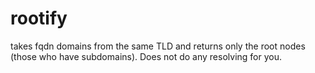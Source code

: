 # rootify
takes fqdn domains from the same TLD and returns only the root nodes (those who have subdomains). Does not do any resolving for you.
